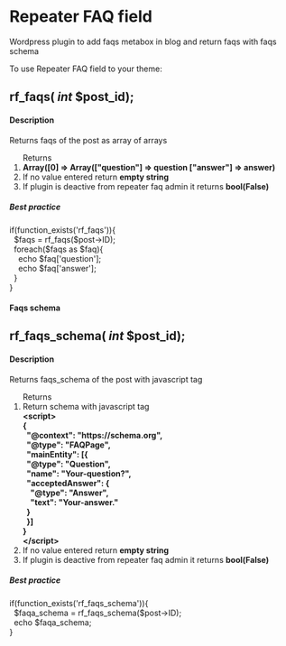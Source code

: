 # Repeater FAQ field
Wordpress plugin to add faqs metabox in blog and return faqs with faqs schema

<p>To use Repeater FAQ field to your theme:</p>
<h2>rf_faqs( <i>int</i> $post_id);</h2>
<h4>Description</h4>
<p>Returns faqs of the post as array of arrays</p>
<ol>Returns
    <li><strong>Array([0] => Array(["question"] => question ["answer"] => answer)</strong></li>
    <li>If no value entered return <strong>empty string</strong></li>
    <li>If plugin is deactive from repeater faq admin it returns <strong>bool(False)</strong></li>
</ol>
<div class="rf-function-best-practice">
    <h5>Best practice</h5>
    <p style="text-align:left">
        if(function_exists('rf_faqs')){ <br>
        &nbsp;&nbsp;$faqs = rf_faqs($post->ID); <br>
        &nbsp;&nbsp;foreach($faqs as $faq){ <br>
        &nbsp;&nbsp;&nbsp;&nbsp;echo $faq['question']; <br>
        &nbsp;&nbsp;&nbsp;&nbsp;echo $faq['answer']; <br>
        &nbsp;&nbsp;} <br>
        } <br>
    </p>
</div>
<h4>Faqs schema</h4>
<h2>rf_faqs_schema( <i>int</i> $post_id);</h2>
<h4>Description</h4>
<p>Returns faqs_schema of the post with javascript tag</p>
<ol>Returns
    <li style="text-align:left;">Return schema with javascript tag <strong><br>&lt;script&gt; <br>
            {
            <br>&nbsp;&nbsp;"@context": "https://schema.org", <br>
            &nbsp;&nbsp;"@type": "FAQPage", <br>
            &nbsp;&nbsp;"mainEntity": [{ <br>
            &nbsp;&nbsp;"@type": "Question", <br>
            &nbsp;&nbsp;"name": "Your-question?", <br>
            &nbsp;&nbsp;"acceptedAnswer": { <br>
            &nbsp;&nbsp;&nbsp;&nbsp;"@type": "Answer", <br>
            &nbsp;&nbsp;&nbsp;&nbsp;"text": "Your-answer." <br>
            &nbsp;&nbsp;} <br>
            &nbsp;&nbsp;}] <br>
            } <br>
            &lt;/script&gt;</strong>
    </li>
    <li>If no value entered return <strong>empty string</strong></li>
    <li>If plugin is deactive from repeater faq admin it returns <strong>bool(False)</strong></li>
</ol>
<div class="rf-function-best-practice">
    <h5>Best practice</h5>
    <p style="text-align:left">
        if(function_exists('rf_faqs_schema')){ <br>
        &nbsp;&nbsp;$faqa_schema = rf_faqs_schema($post->ID); <br>
        &nbsp;&nbsp;echo $faqa_schema; <br>
        } <br>
    </p>
</div>
